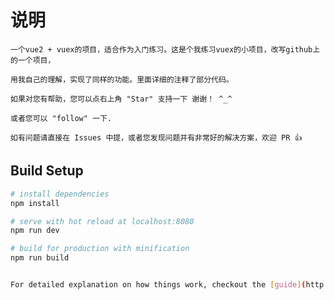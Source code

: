 # 说明

    一个vue2 + vuex的项目，适合作为入门练习。这是个我练习vuex的小项目，改写github上的一个项目，
    
    用我自己的理解，实现了同样的功能。里面详细的注释了部分代码。

    如果对您有帮助，您可以点右上角 "Star" 支持一下 谢谢！ ^_^

    或者您可以 "follow" 一下.

    如有问题请直接在 Issues 中提，或者您发现问题并有非常好的解决方案，欢迎 PR 👍



## Build Setup

``` bash
# install dependencies
npm install

# serve with hot reload at localhost:8080
npm run dev

# build for production with minification
npm run build


For detailed explanation on how things work, checkout the [guide](http://vuejs-templates.github.io/webpack/) and [docs for vue-loader](http://vuejs.github.io/vue-loader).
